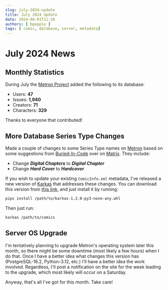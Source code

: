 ```yaml
---
slug: july-2024-update
title: July 2024 Update
date: 2024-08-01T11:20
authors: [ bpepple ]
tags: [ comic, database, server, metadata]
---
```


# July 2024 News

## Monthly Statistics

During July the [Metron Project](https://metron.cloud/) added the following to its database:

- Users: **47**
- Issues: **1,940**
- Creators: **71**
- Characters: **329**

Thanks to everyone that contributed!

## More Database Series Type Changes

Made a couple of changes to some Series Type names on [Metron](https://metron.cloud/) based on some suggestions from [Buried-In-Code](https://github.com/Buried-In-Code) over on [Matrix](https://matrix.to/#/%23metron-devel:matrix.org). They include:

* Change ___Digital Chapters___ to ___Digital Chapter___
* Change ___Hard Cover___ to ___Hardcover___

If you wish to update your existing `ComicInfo.xml` metadata, I've released a new version of [Karkas](https://github.com/bpepple/karkas) that addresses these changes. You can download this version from [this link](https://github.com/bpepple/karkas/releases/download/v1.2.0/karkas-1.2.0-py3-none-any.whl), and just install it by running:

```bash
pipx install /path/to/karkas-1.2.0-py3-none-any.whl
```

Then just run:
```bash
karkas /path/to/comics
```

## Server OS Upgrade

I'm tentatively planning to upgrade Metron's operating system later this month, so there might be some downtime (most likely a few hours) when I do that. Once I have a better idea what changes this version has (PostgreSQL-16.2, Python-3.12, etc.) I'll have a better idea the work involved. Regardless, I'll post a notification on the site for the week leading to the upgrade, which most likely will occur on a Saturday.

Anyway, that's all I've got for this month. Take care!